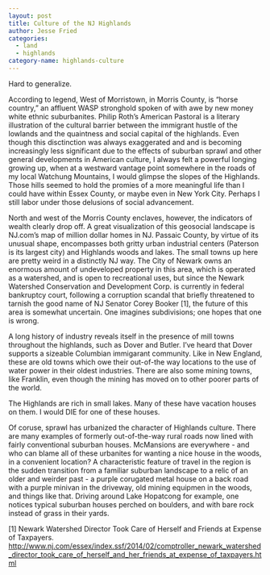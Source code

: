 ```yaml
---
layout: post
title: Culture of the NJ Highlands
author: Jesse Fried
categories:
  - land
  - highlands
category-name: highlands-culture
---
```


Hard to generalize.

According to legend, West of Morristown, in Morris County, is “horse country,” an affluent WASP stronghold spoken of with awe by new money white ethnic suburbanites. Philip Roth’s American Pastoral is a literary illustration of the cultural barrier between the immigrant hustle of the lowlands and the quaintness and social capital of the highlands. Even though this disctinction was always exaggerated and and is becoming increasingly less significant due to the effects of suburban sprawl and other general developments in American culture, I always felt a powerful longing growing up, when at a westward vantage point somewhere in the roads of my local Watchung Mountains, I would glimpse the slopes of the Highlands. Those hills seemed to hold the promies of a more meaningful life than I could have within Essex County, or maybe even in New York City. Perhaps I still labor under those delusions of social advancement. 


North and west of the Morris County enclaves, however, the indicators of wealth clearly drop off. A great visualization of this geosocial landscape is NJ.com’s map of million dollar homes in NJ. Passaic County, by virtue of its unusual shape, encompasses both gritty urban industrial centers (Paterson is its largest city) and Highlands woods and lakes. The small towns up here are pretty weird in a distinctly NJ way. The City of Newark owns an enormous amount of undeveloped property in this area, which is operated as a watershed, and is open to recreational uses, but since the Newark Watershed Conservation and Development Corp. is currently in federal bankruptcy court, following a corruption scandal that briefly threatened to tarnish the good name of NJ Senator Corey Booker [1], the future of this area is somewhat uncertain. One imagines subdivisions; one hopes that one is wrong.

A long history of industry reveals itself in the presence of mill towns throughout the highlands, such as Dover and Butler. I’ve heard that Dover supports a sizeable Columbian immigarant community. Like in New England, these are old towns which owe their out-of-the way locations to the use of water power in their oldest industries. There are also some mining towns, like Franklin, even though the mining has moved on to other poorer parts of the world.

The Highlands are rich in small lakes. Many of these have vacation houses on them. I would DIE for one of these houses.

Of coruse, sprawl has urbanized the character of Highlands culture. There are many examples of formerly out-of-the-way rural roads now lined with fairly conventional suburban houses. McMansions are everywhere - and who can blame all of these urbanites for wanting a nice house in the woods, in a convenient location? A characteristic feature of travel in the region is the sudden transition from a familiar suburban landscape to a relic of an older and weirder past - a purple corugated metal house on a back road with a purple minivan in the driveway, old mining equipmen in the woods, and things like that. Driving around Lake Hopatcong for example, one notices typical suburban houses perched on boulders, and with bare rock instead of grass in their yards.

[1] Newark Watershed Director Took Care of Herself and Friends at Expense of Taxpayers. http://www.nj.com/essex/index.ssf/2014/02/comptroller_newark_watershed_director_took_care_of_herself_and_her_friends_at_expense_of_taxpayers.html
